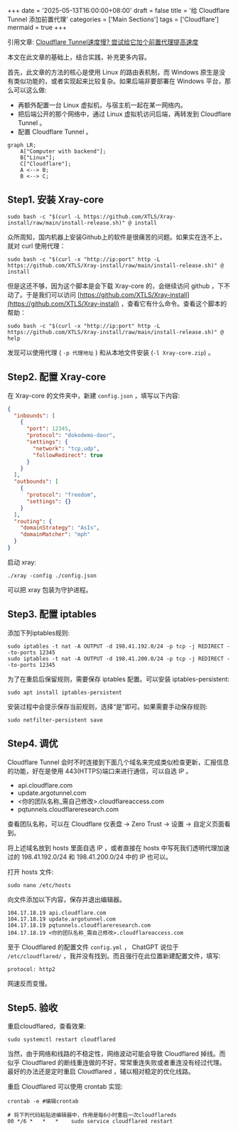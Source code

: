 +++
date = '2025-05-13T16:00:00+08:00'
draft = false
title = '给 Cloudflare Tunnel 添加前置代理'
categories = ['Main Sections']
tags = ['Cloudflare']
mermaid = true
+++

引用文章: [Cloudflare Tunnel速度慢? 尝试给它加个前置代理提高速度](https://blog.xmgspace.me/archives/cloudflare-tunnel-via-proxy.html)

本文在此文章的基础上，结合实践，补充更多内容。

首先，此文章的方法的核心是使用 Linux 的路由表机制，而 Windows 原生是没有类似功能的，或者实现起来比较复杂。如果后端非要部署在 Windows 平台，那么可以这么做:

* 再额外配置一台 Linux 虚拟机，与宿主机一起在某一网络内。
* 把后端公开的那个网络中，通过 Linux 虚拟机访问后端，再转发到 Cloudflare Tunnel 。
* 配置 Cloudflare Tunnel 。

```mermaid
graph LR;
    A["Computer with backend"];
    B["Linux"];
    C["Cloudflare"];
    A <--> B;
    B <--> C;
```

## Step1. 安装 Xray-core
```Shell {name="Linux Machine"}
sudo bash -c "$(curl -L https://github.com/XTLS/Xray-install/raw/main/install-release.sh)" @ install
```

众所周知，国内机器上安装Github上的软件是很痛苦的问题。如果实在连不上，就对 curl 使用代理：

```Shell {name="Linux Machine"}
sudo bash -c "$(curl -x "http://ip:port" http -L https://github.com/XTLS/Xray-install/raw/main/install-release.sh)" @ install
```

但是这还不够，因为这个脚本是会下载 Xray-core 的，会继续访问 github ，下不动了。于是我们可以访问 [https://github.com/XTLS/Xray-install](https://github.com/XTLS/Xray-install) ，查看它有什么命令。查看这个脚本的帮助：

```Shell {name="Linux Machine"}
sudo bash -c "$(curl -x "http://ip:port" http -L https://github.com/XTLS/Xray-install/raw/main/install-release.sh)" @ help
```

发现可以使用代理 ( `-p 代理地址` ) 和从本地文件安装 (`-l Xray-core.zip`) 。

## Step2. 配置 Xray-core
在 Xray-core 的文件夹中，新建 `config.json` ，填写以下内容:

```json {name="config.json"}
{
  "inbounds": [
    {
      "port": 12345,
      "protocol": "dokodemo-door",
      "settings": {
        "network": "tcp,udp",
        "followRedirect": true
      }
    }
  ],
  "outbounds": [
    {
      "protocol": "freedom",
      "settings": {}
    }
  ],
  "routing": {
    "domainStrategy": "AsIs",
    "domainMatcher": "mph"
  }
}
```

启动 xray:

```Shell {name="Linux Machine"}
./xray -config ./config.json
```

可以把 xray 包装为守护进程。

## Step3. 配置 iptables
添加下列iptables规则:

```Shell {name="Linux Machine"}
sudo iptables -t nat -A OUTPUT -d 198.41.192.0/24 -p tcp -j REDIRECT --to-ports 12345
sudo iptables -t nat -A OUTPUT -d 198.41.200.0/24 -p tcp -j REDIRECT --to-ports 12345
```

为了在重启后保留规则，需要保存 iptables 配置。可以安装 iptables-persistent:

```Shell {name="Linux Machine"}
sudo apt install iptables-persistent
```

安装过程中会提示保存当前规则，选择“是”即可。如果需要手动保存规则:

```Shell {name="Linux Machine"}
sudo netfilter-persistent save
```

## Step4. 调优
Cloudflare Tunnel 会时不时连接到下面几个域名来完成类似检查更新，汇报信息的功能，好在是使用 443(HTTPS)端口来进行通信，可以自选 IP 。

* api.cloudflare.com
* update.argotunnel.com
* <你的团队名称_需自己修改>.cloudflareaccess.com
* pqtunnels.cloudflareresearch.com

查看团队名称，可以在 Cloudflare 仪表盘 -> Zero Trust -> 设置 -> 自定义页面看到。

将上述域名放到 hosts 里面自选 IP ，或者直接在 hosts 中写死我们透明代理加速过的 198.41.192.0/24 和 198.41.200.0/24 中的 IP 也可以。

打开 hosts 文件:

```Shell {name="Linux Machine"}
sudo nano /etc/hosts
```

向文件添加以下内容，保存并退出编辑器。

``` {name="Linux Machine"}
104.17.18.19 api.cloudflare.com
104.17.18.19 update.argotunnel.com
104.17.18.19 pqtunnels.cloudflareresearch.com
104.17.18.19 <你的团队名称_需自己修改>.cloudflareaccess.com
```

至于 Cloudflared 的配置文件 `config.yml` ， ChatGPT 说位于 `/etc/cloudflared/` ，我并没有找到。而且强行在此位置新建配置文件，填写:

```
protocol: http2
```

网速反而变慢。

## Step5. 验收
重启cloudflared，查看效果:

```Shell {name="Linux Machine"}
sudo systemctl restart cloudflared
```

当然，由于网络和线路的不稳定性，网络波动可能会导致 Cloudflared 掉线。而似乎 Cloudflared 的断线重连做的不好，常常重连失败或者重连没有经过代理。最好的办法还是定时重启 Cloudflared ，辅以相对稳定的优化线路。

重启 Cloudflared 可以使用 crontab 实现:

```Shell {name="Linux Machine"}
crontab -e #编辑crontab
 
# 将下列代码粘贴进编辑器中，作用是每6小时重启一次cloudflareds
00 */6 *   *   *    sudo service cloudflared restart
```